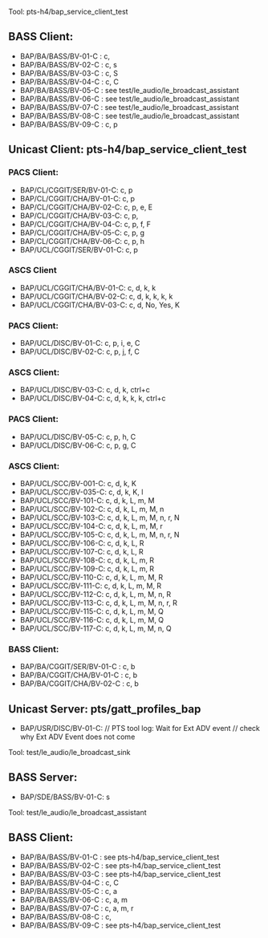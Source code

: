 
Tool: pts-h4/bap_service_client_test

## BASS Client:
- BAP/BA/BASS/BV-01-C    : c, 
- BAP/BA/BASS/BV-02-C    : c, s
- BAP/BA/BASS/BV-03-C    : c, S
- BAP/BA/BASS/BV-04-C    : c, C
- BAP/BA/BASS/BV-05-C    : see test/le_audio/le_broadcast_assistant
- BAP/BA/BASS/BV-06-C    : see test/le_audio/le_broadcast_assistant
- BAP/BA/BASS/BV-07-C    : see test/le_audio/le_broadcast_assistant
- BAP/BA/BASS/BV-08-C    : see test/le_audio/le_broadcast_assistant
- BAP/BA/BASS/BV-09-C    : c, p

## Unicast Client: pts-h4/bap_service_client_test
### PACS Client:
- BAP/CL/CGGIT/SER/BV-01-C:  c, p
- BAP/CL/CGGIT/CHA/BV-01-C:  c, p
- BAP/CL/CGGIT/CHA/BV-02-C:  c, p, e, E
- BAP/CL/CGGIT/CHA/BV-03-C:  c, p, 
- BAP/CL/CGGIT/CHA/BV-04-C:  c, p, f, F
- BAP/CL/CGGIT/CHA/BV-05-C:  c, p, g
- BAP/CL/CGGIT/CHA/BV-06-C:  c, p, h
- BAP/UCL/CGGIT/SER/BV-01-C: c, p 
### ASCS Client
- BAP/UCL/CGGIT/CHA/BV-01-C: c, d, k, k
- BAP/UCL/CGGIT/CHA/BV-02-C: c, d, k, k, k, k
- BAP/UCL/CGGIT/CHA/BV-03-C: c, d, No, Yes, K


### PACS Client:
- BAP/UCL/DISC/BV-01-C: c, p, i, e, C
- BAP/UCL/DISC/BV-02-C: c, p, j, f, C
### ASCS Client:
- BAP/UCL/DISC/BV-03-C: c, d, k, ctrl+c
- BAP/UCL/DISC/BV-04-C: c, d, k, k, k, ctrl+c
### PACS Client:
- BAP/UCL/DISC/BV-05-C: c, p, h, C
- BAP/UCL/DISC/BV-06-C: c, p, g, C

### ASCS Client:
- BAP/UCL/SCC/BV-001-C: c, d, k, K
- BAP/UCL/SCC/BV-035-C: c, d, k, K, l
- BAP/UCL/SCC/BV-101-C: c, d, k, L, m, M
- BAP/UCL/SCC/BV-102-C: c, d, k, L, m, M, n
- BAP/UCL/SCC/BV-103-C: c, d, k, L, m, M, n, r, N
- BAP/UCL/SCC/BV-104-C: c, d, k, L, m, M, r
- BAP/UCL/SCC/BV-105-C: c, d, k, L, m, M, n, r, N
- BAP/UCL/SCC/BV-106-C: c, d, k, L, R
- BAP/UCL/SCC/BV-107-C: c, d, k, L, R
- BAP/UCL/SCC/BV-108-C: c, d, k, L, m, R
- BAP/UCL/SCC/BV-109-C: c, d, k, L, m, R
- BAP/UCL/SCC/BV-110-C: c, d, k, L, m, M, R
- BAP/UCL/SCC/BV-111-C: c, d, k, L, m, M, R
- BAP/UCL/SCC/BV-112-C: c, d, k, L, m, M, n, R
- BAP/UCL/SCC/BV-113-C: c, d, k, L, m, M, n, r, R
- BAP/UCL/SCC/BV-115-C: c, d, k, L, m, M, Q
- BAP/UCL/SCC/BV-116-C: c, d, k, L, m, M, Q
- BAP/UCL/SCC/BV-117-C: c, d, k, L, m, M, n, Q

### BASS Client:
- BAP/BA/CGGIT/SER/BV-01-C  : c, b
- BAP/BA/CGGIT/CHA/BV-01-C  : c, b
- BAP/BA/CGGIT/CHA/BV-02-C  : c, b

## Unicast Server: pts/gatt_profiles_bap
- BAP/USR/DISC/BV-01-C: // PTS tool log: Wait for Ext ADV event
                        // check why Ext ADV Event does not come

Tool: test/le_audio/le_broadcast_sink

## BASS Server:
- BAP/SDE/BASS/BV-01-C:    s

Tool: test/le_audio/le_broadcast_assistant

## BASS Client:
- BAP/BA/BASS/BV-01-C    : see pts-h4/bap_service_client_test
- BAP/BA/BASS/BV-02-C    : see pts-h4/bap_service_client_test
- BAP/BA/BASS/BV-03-C    : see pts-h4/bap_service_client_test
- BAP/BA/BASS/BV-04-C    : c, C
- BAP/BA/BASS/BV-05-C    : c, a
- BAP/BA/BASS/BV-06-C    : c, a, m
- BAP/BA/BASS/BV-07-C    : c, a, m, r
- BAP/BA/BASS/BV-08-C    : c,
- BAP/BA/BASS/BV-09-C    : see pts-h4/bap_service_client_test